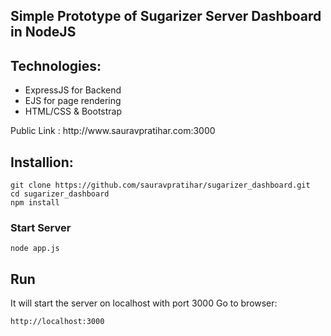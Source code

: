 Simple Prototype of Sugarizer Server Dashboard in NodeJS
--------------------------------------------------------
## Technologies:
<ul>
<li>ExpressJS for Backend</li>
<li>EJS for page rendering</li>
<li>HTML/CSS & Bootstrap</li>
</ul>
Public Link : http://www.sauravpratihar.com:3000

## Installion:
```
git clone https://github.com/sauravpratihar/sugarizer_dashboard.git
cd sugarizer_dashboard
npm install
```
### Start Server
```
node app.js
```
## Run
It will start the server on localhost with port 3000
Go to browser:
```
http://localhost:3000
```

